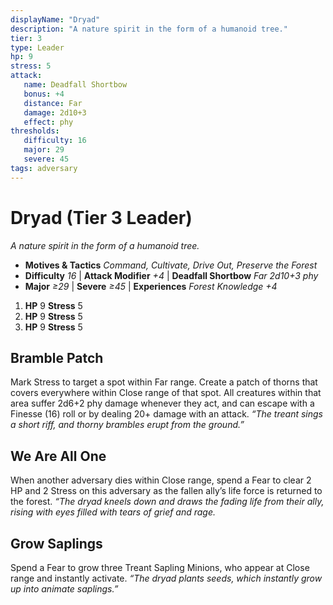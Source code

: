 ```yaml
---
displayName: "Dryad"
description: "A nature spirit in the form of a humanoid tree."
tier: 3
type: Leader
hp: 9
stress: 5
attack:
   name: Deadfall Shortbow
   bonus: +4
   distance: Far
   damage: 2d10+3
   effect: phy
thresholds:
   difficulty: 16
   major: 29
   severe: 45
tags: adversary
---
```

# Dryad (Tier 3 Leader)
_A nature spirit in the form of a humanoid tree._

- **Motives & Tactics** _Command, Cultivate, Drive Out, Preserve the Forest_
- **Difficulty** _16_ | **Attack Modifier** _+4_ | **Deadfall Shortbow** _Far 2d10+3 phy_
- **Major** _≥29_ | **Severe** _≥45_ | **Experiences** _Forest Knowledge +4_

1. **HP** 9
   **Stress** 5
2. **HP** 9
   **Stress** 5
3. **HP** 9
   **Stress** 5

## Bramble Patch
Mark Stress to target a spot within Far range. Create a patch of thorns that covers everywhere within Close range of that spot. All creatures within that area suffer 2d6+2 phy damage whenever they act, and can escape with a Finesse (16) roll or by dealing 20+ damage with an attack. _“The treant sings a short riff, and thorny brambles erupt from the ground.”_

## We Are All One
When another adversary dies within Close range, spend a Fear to clear 2 HP and 2 Stress on this adversary as the fallen ally’s life force is returned to the forest. _“The dryad kneels down and draws the fading life from their ally, rising with eyes filled with tears of grief and rage._

## Grow Saplings
Spend a Fear to grow three Treant Sapling Minions, who appear at Close range and instantly activate. _“The dryad plants seeds, which instantly grow up into animate saplings.”_
